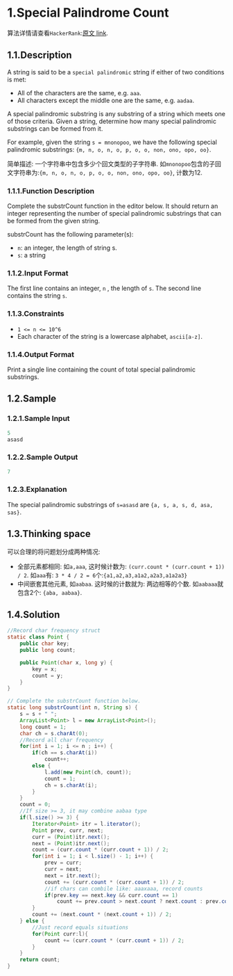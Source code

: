 # 1.Special Palindrome Count

算法详情请查看`HackerRank`:[原文 link](https://www.hackerrank.com/challenges/special-palindrome-again/problem).

## 1.1.Description

A string is said to be a `special palindromic` string if either of two conditions is met:

- All of the characters are the same, e.g. `aaa`.
- All characters except the middle one are the same, e.g. `aadaa`.

A special palindromic substring is any substring of a string which meets one of those criteria. Given a string, determine how many special palindromic substrings can be formed from it.

For example, given the string `s = mnonopoo`, we have the following special palindromic substrings: `{m, n, o, n, o, p, o, o, non, ono, opo, oo}`.

简单描述: 一个字符串中包含多少个回文类型的子字符串. 如`mnonopoo`包含的子回文字符串为:`{m, n, o, n, o, p, o, o, non, ono, opo, oo}`, 计数为12.

### 1.1.1.Function Description

Complete the substrCount function in the editor below. It should return an integer representing the number of special palindromic substrings that can be formed from the given string.

substrCount has the following parameter(s):

- `n`: an integer, the length of string s.
- `s`: a string

### 1.1.2.Input Format

The first line contains an integer, `n` , the length of `s`. The second line contains the string `s`.

### 1.1.3.Constraints

- `1 <= n <= 10^6`
- Each character of the string is a lowercase alphabet, `ascii[a-z]`.

### 1.1.4.Output Format

Print a single line containing the count of total special palindromic substrings.

## 1.2.Sample

### 1.2.1.Sample Input

```java
5
asasd
```

### 1.2.2.Sample Output

```java
7
```

### 1.2.3.Explanation

The special palindromic substrings of `s=asasd` are `{a, s, a, s, d, asa, sas}`.

## 1.3.Thinking space

可以合理的将问题划分成两种情况:

- 全部元素都相同: 如`a,aaa`, 这时候计数为: `(curr.count * (curr.count + 1)) / 2`. 如`aaa`有: `3 * 4 / 2 = 6`个:`{a1,a2,a3,a1a2,a2a3,a1a2a3}`
- 中间嵌套其他元素, 如`aabaa`. 这时候的计数就为: 两边相等的个数. 如`aabaaa`就包含2个: `{aba, aabaa}`.

## 1.4.Solution

```java
//Record char frequency struct
static class Point {
    public char key;
    public long count;

    public Point(char x, long y) {
        key = x;
        count = y;
    }
}

// Complete the substrCount function below.
static long substrCount(int n, String s) {
    s = s + " ";
    ArrayList<Point> l = new ArrayList<Point>();
    long count = 1;
    char ch = s.charAt(0);
    //Record all char frequency
    for(int i = 1; i <= n ; i++) {
        if(ch == s.charAt(i))
            count++;
        else {
            l.add(new Point(ch, count));
            count = 1;
            ch = s.charAt(i);
        }
    }
    count = 0;
    //If size >= 3, it may combine aabaa type
    if(l.size() >= 3) {
        Iterator<Point> itr = l.iterator();
        Point prev, curr, next;
        curr = (Point)itr.next();
        next = (Point)itr.next();
        count = (curr.count * (curr.count + 1)) / 2;
        for(int i = 1; i < l.size() - 1; i++) {
            prev = curr;
            curr = next;
            next = itr.next();
            count += (curr.count * (curr.count + 1)) / 2;
            //if chars can combile like: aaaxaaa, record counts
            if(prev.key == next.key && curr.count == 1)
                count += prev.count > next.count ? next.count : prev.count;
        }
        count += (next.count * (next.count + 1)) / 2;
    } else {
        //Just record equals situations
        for(Point curr:l){
            count += (curr.count * (curr.count + 1)) / 2;
        }
    }
    return count;
}
```
